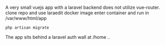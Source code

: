 A very small vuejs app with a laravel backend does not utilize vue-router.
clone repo and use laraedit docker image enter container and run in /var/www/html/app

`php artisan migrate`


The app sits behind a laravel auth wall at /home ..